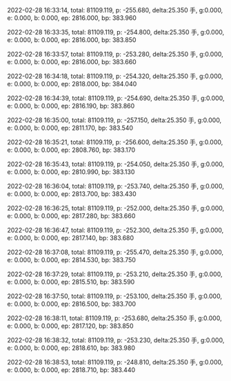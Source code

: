 2022-02-28 16:33:14, total: 81109.119, p: -255.680, delta:25.350 手, g:0.000, e: 0.000, b: 0.000, ep: 2816.000, bp: 383.960

2022-02-28 16:33:35, total: 81109.119, p: -254.800, delta:25.350 手, g:0.000, e: 0.000, b: 0.000, ep: 2816.000, bp: 383.850

2022-02-28 16:33:57, total: 81109.119, p: -253.280, delta:25.350 手, g:0.000, e: 0.000, b: 0.000, ep: 2816.000, bp: 383.660

2022-02-28 16:34:18, total: 81109.119, p: -254.320, delta:25.350 手, g:0.000, e: 0.000, b: 0.000, ep: 2818.000, bp: 384.040

2022-02-28 16:34:39, total: 81109.119, p: -254.690, delta:25.350 手, g:0.000, e: 0.000, b: 0.000, ep: 2816.190, bp: 383.860

2022-02-28 16:35:00, total: 81109.119, p: -257.150, delta:25.350 手, g:0.000, e: 0.000, b: 0.000, ep: 2811.170, bp: 383.540

2022-02-28 16:35:21, total: 81109.119, p: -256.600, delta:25.350 手, g:0.000, e: 0.000, b: 0.000, ep: 2808.760, bp: 383.170

2022-02-28 16:35:43, total: 81109.119, p: -254.050, delta:25.350 手, g:0.000, e: 0.000, b: 0.000, ep: 2810.990, bp: 383.130

2022-02-28 16:36:04, total: 81109.119, p: -253.740, delta:25.350 手, g:0.000, e: 0.000, b: 0.000, ep: 2813.700, bp: 383.430

2022-02-28 16:36:25, total: 81109.119, p: -252.000, delta:25.350 手, g:0.000, e: 0.000, b: 0.000, ep: 2817.280, bp: 383.660

2022-02-28 16:36:47, total: 81109.119, p: -252.300, delta:25.350 手, g:0.000, e: 0.000, b: 0.000, ep: 2817.140, bp: 383.680

2022-02-28 16:37:08, total: 81109.119, p: -255.470, delta:25.350 手, g:0.000, e: 0.000, b: 0.000, ep: 2814.530, bp: 383.750

2022-02-28 16:37:29, total: 81109.119, p: -253.210, delta:25.350 手, g:0.000, e: 0.000, b: 0.000, ep: 2815.510, bp: 383.590

2022-02-28 16:37:50, total: 81109.119, p: -253.100, delta:25.350 手, g:0.000, e: 0.000, b: 0.000, ep: 2816.500, bp: 383.700

2022-02-28 16:38:11, total: 81109.119, p: -253.680, delta:25.350 手, g:0.000, e: 0.000, b: 0.000, ep: 2817.120, bp: 383.850

2022-02-28 16:38:32, total: 81109.119, p: -253.230, delta:25.350 手, g:0.000, e: 0.000, b: 0.000, ep: 2818.610, bp: 383.980

2022-02-28 16:38:53, total: 81109.119, p: -248.810, delta:25.350 手, g:0.000, e: 0.000, b: 0.000, ep: 2818.710, bp: 383.440